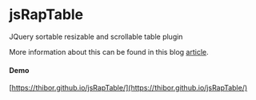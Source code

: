 # jsRapTable
JQuery sortable resizable and scrollable table plugin

More information about this can be found in this blog <a href="https://www.jqueryscript.net/table/resizable-scrollable-sortable-jsraptable.html">article</a>.

#### Demo

[https://thibor.github.io/jsRapTable/](https://thibor.github.io/jsRapTable/) 

